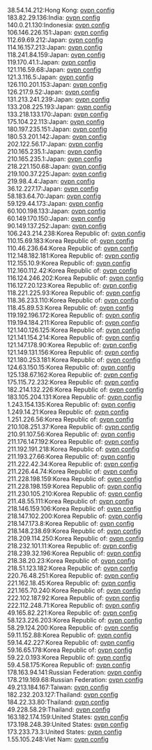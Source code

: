 38.54.14.212:Hong Kong: [ovpn config](vpn/38_54_14_212.ovpn)  
183.82.29.136:India: [ovpn config](vpn/183_82_29_136.ovpn)  
140.0.21.130:Indonesia: [ovpn config](vpn/140_0_21_130.ovpn)  
106.146.226.151:Japan: [ovpn config](vpn/106_146_226_151.ovpn)  
112.69.69.212:Japan: [ovpn config](vpn/112_69_69_212.ovpn)  
114.16.157.213:Japan: [ovpn config](vpn/114_16_157_213.ovpn)  
118.241.84.159:Japan: [ovpn config](vpn/118_241_84_159.ovpn)  
119.170.41.1:Japan: [ovpn config](vpn/119_170_41_1.ovpn)  
121.116.59.68:Japan: [ovpn config](vpn/121_116_59_68.ovpn)  
121.3.116.5:Japan: [ovpn config](vpn/121_3_116_5.ovpn)  
126.110.201.153:Japan: [ovpn config](vpn/126_110_201_153.ovpn)  
126.217.9.52:Japan: [ovpn config](vpn/126_217_9_52.ovpn)  
131.213.241.239:Japan: [ovpn config](vpn/131_213_241_239.ovpn)  
133.208.225.193:Japan: [ovpn config](vpn/133_208_225_193.ovpn)  
133.218.133.170:Japan: [ovpn config](vpn/133_218_133_170.ovpn)  
175.104.22.113:Japan: [ovpn config](vpn/175_104_22_113.ovpn)  
180.197.235.151:Japan: [ovpn config](vpn/180_197_235_151.ovpn)  
180.53.201.142:Japan: [ovpn config](vpn/180_53_201_142.ovpn)  
202.122.56.17:Japan: [ovpn config](vpn/202_122_56_17.ovpn)  
210.165.235.1:Japan: [ovpn config](vpn/210_165_235_1.ovpn)  
210.165.235.1:Japan: [ovpn config](vpn/210_165_235_1.ovpn)  
218.221.150.68:Japan: [ovpn config](vpn/218_221_150_68.ovpn)  
219.100.37.225:Japan: [ovpn config](vpn/219_100_37_225.ovpn)  
219.98.4.4:Japan: [ovpn config](vpn/219_98_4_4.ovpn)  
36.12.227.17:Japan: [ovpn config](vpn/36_12_227_17.ovpn)  
58.183.64.70:Japan: [ovpn config](vpn/58_183_64_70.ovpn)  
59.129.44.173:Japan: [ovpn config](vpn/59_129_44_173.ovpn)  
60.100.198.133:Japan: [ovpn config](vpn/60_100_198_133.ovpn)  
60.149.170.150:Japan: [ovpn config](vpn/60_149_170_150.ovpn)  
90.149.137.252:Japan: [ovpn config](vpn/90_149_137_252.ovpn)  
106.243.214.238:Korea Republic of: [ovpn config](vpn/106_243_214_238.ovpn)  
110.15.69.183:Korea Republic of: [ovpn config](vpn/110_15_69_183.ovpn)  
110.46.236.64:Korea Republic of: [ovpn config](vpn/110_46_236_64.ovpn)  
112.148.182.181:Korea Republic of: [ovpn config](vpn/112_148_182_181.ovpn)  
112.155.10.9:Korea Republic of: [ovpn config](vpn/112_155_10_9.ovpn)  
112.160.112.42:Korea Republic of: [ovpn config](vpn/112_160_112_42.ovpn)  
116.124.246.202:Korea Republic of: [ovpn config](vpn/116_124_246_202.ovpn)  
116.127.20.123:Korea Republic of: [ovpn config](vpn/116_127_20_123.ovpn)  
118.221.225.93:Korea Republic of: [ovpn config](vpn/118_221_225_93.ovpn)  
118.36.233.110:Korea Republic of: [ovpn config](vpn/118_36_233_110.ovpn)  
118.45.89.53:Korea Republic of: [ovpn config](vpn/118_45_89_53.ovpn)  
119.192.196.172:Korea Republic of: [ovpn config](vpn/119_192_196_172.ovpn)  
119.194.184.211:Korea Republic of: [ovpn config](vpn/119_194_184_211.ovpn)  
121.140.126.125:Korea Republic of: [ovpn config](vpn/121_140_126_125.ovpn)  
121.141.154.214:Korea Republic of: [ovpn config](vpn/121_141_154_214.ovpn)  
121.147.178.90:Korea Republic of: [ovpn config](vpn/121_147_178_90.ovpn)  
121.149.131.156:Korea Republic of: [ovpn config](vpn/121_149_131_156.ovpn)  
121.180.253.181:Korea Republic of: [ovpn config](vpn/121_180_253_181.ovpn)  
124.63.150.15:Korea Republic of: [ovpn config](vpn/124_63_150_15.ovpn)  
125.138.67.162:Korea Republic of: [ovpn config](vpn/125_138_67_162.ovpn)  
175.115.72.232:Korea Republic of: [ovpn config](vpn/175_115_72_232.ovpn)  
182.214.132.226:Korea Republic of: [ovpn config](vpn/182_214_132_226.ovpn)  
183.105.204.131:Korea Republic of: [ovpn config](vpn/183_105_204_131.ovpn)  
1.243.154.135:Korea Republic of: [ovpn config](vpn/1_243_154_135.ovpn)  
1.249.14.21:Korea Republic of: [ovpn config](vpn/1_249_14_21.ovpn)  
1.251.226.56:Korea Republic of: [ovpn config](vpn/1_251_226_56.ovpn)  
210.108.251.37:Korea Republic of: [ovpn config](vpn/210_108_251_37.ovpn)  
210.91.107.56:Korea Republic of: [ovpn config](vpn/210_91_107_56.ovpn)  
211.176.147.192:Korea Republic of: [ovpn config](vpn/211_176_147_192.ovpn)  
211.192.191.218:Korea Republic of: [ovpn config](vpn/211_192_191_218.ovpn)  
211.193.27.66:Korea Republic of: [ovpn config](vpn/211_193_27_66.ovpn)  
211.222.42.34:Korea Republic of: [ovpn config](vpn/211_222_42_34.ovpn)  
211.226.44.74:Korea Republic of: [ovpn config](vpn/211_226_44_74.ovpn)  
211.228.198.159:Korea Republic of: [ovpn config](vpn/211_228_198_159.ovpn)  
211.228.198.159:Korea Republic of: [ovpn config](vpn/211_228_198_159.ovpn)  
211.230.105.210:Korea Republic of: [ovpn config](vpn/211_230_105_210.ovpn)  
211.48.55.111:Korea Republic of: [ovpn config](vpn/211_48_55_111.ovpn)  
218.146.159.106:Korea Republic of: [ovpn config](vpn/218_146_159_106.ovpn)  
218.147.102.200:Korea Republic of: [ovpn config](vpn/218_147_102_200.ovpn)  
218.147.173.8:Korea Republic of: [ovpn config](vpn/218_147_173_8.ovpn)  
218.148.238.69:Korea Republic of: [ovpn config](vpn/218_148_238_69.ovpn)  
218.209.114.250:Korea Republic of: [ovpn config](vpn/218_209_114_250.ovpn)  
218.232.101.11:Korea Republic of: [ovpn config](vpn/218_232_101_11.ovpn)  
218.239.32.196:Korea Republic of: [ovpn config](vpn/218_239_32_196.ovpn)  
218.38.20.23:Korea Republic of: [ovpn config](vpn/218_38_20_23.ovpn)  
218.51.123.182:Korea Republic of: [ovpn config](vpn/218_51_123_182.ovpn)  
220.76.48.251:Korea Republic of: [ovpn config](vpn/220_76_48_251.ovpn)  
221.162.18.45:Korea Republic of: [ovpn config](vpn/221_162_18_45.ovpn)  
221.165.70.240:Korea Republic of: [ovpn config](vpn/221_165_70_240.ovpn)  
222.102.187.92:Korea Republic of: [ovpn config](vpn/222_102_187_92.ovpn)  
222.112.248.71:Korea Republic of: [ovpn config](vpn/222_112_248_71.ovpn)  
49.165.82.221:Korea Republic of: [ovpn config](vpn/49_165_82_221.ovpn)  
58.123.226.203:Korea Republic of: [ovpn config](vpn/58_123_226_203.ovpn)  
58.29.124.200:Korea Republic of: [ovpn config](vpn/58_29_124_200.ovpn)  
59.11.152.88:Korea Republic of: [ovpn config](vpn/59_11_152_88.ovpn)  
59.14.42.227:Korea Republic of: [ovpn config](vpn/59_14_42_227.ovpn)  
59.16.65.178:Korea Republic of: [ovpn config](vpn/59_16_65_178.ovpn)  
59.22.0.193:Korea Republic of: [ovpn config](vpn/59_22_0_193.ovpn)  
59.4.58.175:Korea Republic of: [ovpn config](vpn/59_4_58_175.ovpn)  
178.163.94.141:Russian Federation: [ovpn config](vpn/178_163_94_141.ovpn)  
178.219.169.68:Russian Federation: [ovpn config](vpn/178_219_169_68.ovpn)  
49.213.184.167:Taiwan: [ovpn config](vpn/49_213_184_167.ovpn)  
182.232.203.127:Thailand: [ovpn config](vpn/182_232_203_127.ovpn)  
184.22.33.80:Thailand: [ovpn config](vpn/184_22_33_80.ovpn)  
49.228.58.29:Thailand: [ovpn config](vpn/49_228_58_29.ovpn)  
163.182.174.159:United States: [ovpn config](vpn/163_182_174_159.ovpn)  
173.198.248.39:United States: [ovpn config](vpn/173_198_248_39.ovpn)  
173.233.73.3:United States: [ovpn config](vpn/173_233_73_3.ovpn)  
1.55.105.248:Viet Nam: [ovpn config](vpn/1_55_105_248.ovpn)  
